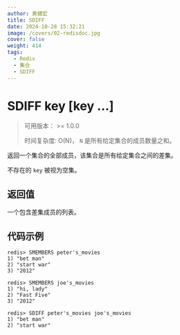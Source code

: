 ```yaml
---
author: 黄健宏
title: SDIFF
date: 2024-10-28 15:32:21
image: /covers/02-redisdoc.jpg
cover: false
weight: 414
tags:
  - Redis
  - 集合
  - SDIFF
---
```



# SDIFF key [key …]

> 可用版本： >= 1.0.0
> 
> 时间复杂度: O(N)， `N` 是所有给定集合的成员数量之和。

返回一个集合的全部成员，该集合是所有给定集合之间的差集。

不存在的 `key` 被视为空集。

## 返回值

一个包含差集成员的列表。

## 代码示例

```redis
redis> SMEMBERS peter's_movies
1) "bet man"
2) "start war"
3) "2012"

redis> SMEMBERS joe's_movies
1) "hi, lady"
2) "Fast Five"
3) "2012"

redis> SDIFF peter's_movies joe's_movies
1) "bet man"
2) "start war"
```

